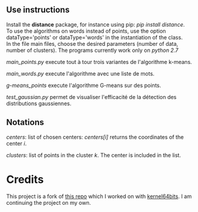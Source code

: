 
Use instructions
----------------
Install the **distance** package, for instance using pip: _pip install distance_.  
To use the algorithms on words instead of points, use the option dataType='points' 
or dataType='words' in the instantiation of the class.  
In the file main files, choose the desired parameters (number of data, number of clusters).
The programs currently work only on _python 2.7_

_main_points.py_ execute tout à tour trois variantes de l'algorithme k-means.

_main_words.py_ execute l'algorithme avec une liste de mots.

_g-means_points_ execute l'algorithme G-means sur des points.

_test_gaussian.py_ permet de visualiser l'efficacité de la détection des distributions gaussiennes.


Notations
---------
_centers_: list of chosen centers: _centers[i]_ returns the coordinates of the center _i_.

_clusters_: list of points in the cluster _k_. The center is included in the list.


# Credits
This project is a fork of [this repo](https://github.com/INF413-2016-2017/k-means) which I worked on with [kernel64bits](https://github.com/kernel64bits). I am continuing the project on my own.
